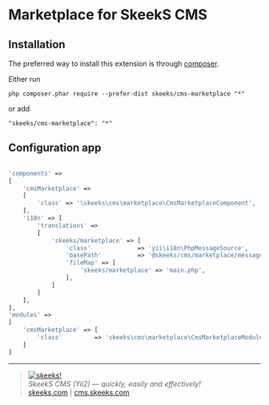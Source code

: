Marketplace for SkeekS CMS
===================================

Installation
------------

The preferred way to install this extension is through [composer](https://getcomposer.org/download/).

Either run

```
php composer.phar require --prefer-dist skeeks/cms-marketplace "*"
```

or add

```
"skeeks/cms-marketplace": "*"
```

Configuration app
----------

```php

'components' =>
[
    'cmsMarketplace' =>
    [
        'class' => '\skeeks\cms\marketplace\CmsMarketplaceComponent',
    ],
    'i18n' => [
        'translations' =>
        [
            'skeeks/marketplace' => [
                'class'             => 'yii\i18n\PhpMessageSource',
                'basePath'          => '@skeeks/cms/marketplace/messages',
                'fileMap' => [
                    'skeeks/marketplace' => 'main.php',
                ],
            ]
        ]
    ],
],
'modules' =>
[
    'cmsMarketplace' => [
        'class'         => 'skeeks\cms\marketplace\CmsMarketplaceModule',
    ]
]

```

___

> [![skeeks!](https://gravatar.com/userimage/74431132/13d04d83218593564422770b616e5622.jpg)](https://skeeks.com)  
<i>SkeekS CMS (Yii2) — quickly, easily and effectively!</i>  
[skeeks.com](https://skeeks.com) | [cms.skeeks.com](https://cms.skeeks.com)


